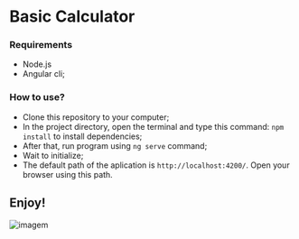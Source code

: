 # Basic Calculator

### Requirements
* Node.js
* Angular cli;

### How to use?

* Clone this repository to your computer;
* In the project directory, open the terminal and type this command: `npm install` to install dependencies;
* After that, run program using `ng serve` command;
* Wait to initialize;
* The default path of the aplication is `http://localhost:4200/`. Open your browser using this path.

## Enjoy!

![imagem](https://github.com/dev-MichaelCruz/calculator-angular/blob/main/src/assets/img_01.png&width=150px)

